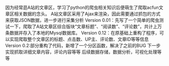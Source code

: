 因为经常逛A站的文章区，学习了python的爬虫相关知识后便萌生了爬取acfun文章区相关数据的念头。
A站文章区采用了Ajax来渲染，因此需要通过抓包的方式来获取JSON数据，进一步进行采集分析
Version 0.01：先写了一个简单的爬虫测试一下，爬取了A站文章区综合版块“文章标题”、“阅读数”、“评论数”，共计上万条数据并存入了本地的Mysql数据库。
Version 0.12：在原基础上重构了程序，可以实现爬取整个文章区的标题、点击数、UP主、评论数、文章ID等等信息
Version 0.2:部分重构了代码，新增了一个分区函数，解决了之前的BUG
下一步实现抓取详细文章内容，评论内容等等
后续数据存储，数据分析，可视化处理等等
